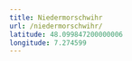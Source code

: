 ```yaml
---
title: Niedermorschwihr
url: /niedermorschwihr/
latitude: 48.099847200000006
longitude: 7.274599
---
```

